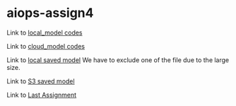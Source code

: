 # aiops-assign4

Link to [local_model codes](https://github.com/kangyan0902/aiops-assign4/tree/master/local/model_training)

Link to [cloud_model codes](https://github.com/kangyan0902/aiops-assign4/tree/master/cloud/model_training)

Link to [local saved model](https://github.com/kangyan0902/aiops-assign4/tree/master/local/model_training/sentiment_model.h5/1)
We have to exclude one of the file due to the large size.

Link to [S3 saved model](https://s3.console.aws.amazon.com/s3/buckets/bucketkangtwitter/model/model_train/model_training/sentiment_model.h5/?region=us-east-1&tab=overview)

Link to [Last Assignment](https://github.com/kangyan0902/aiops-assignment3)
